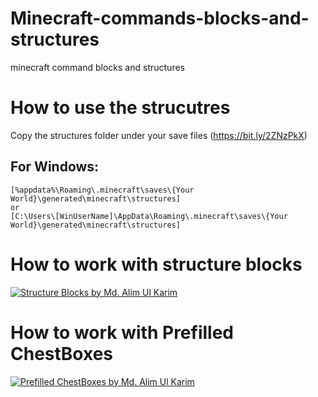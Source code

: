 # Minecraft-commands-blocks-and-structures
 minecraft command blocks and structures


# How to use the strucutres
Copy the structures folder under your save files (https://bit.ly/2ZNzPkX)

## For Windows:
```
[%appdata%\Roaming\.minecraft\saves\{Your World}\generated\minecraft\structures]
or 
[C:\Users\[WinUserName]\AppData\Roaming\.minecraft\saves\{Your World}\generated\minecraft\structures]
```

# How to work with structure blocks
[![Structure Blocks by Md. Alim Ul Karim](https://user-images.githubusercontent.com/4561204/86946914-defd6a80-c16c-11ea-9d7e-98198b5a4d1f.png)](https://www.youtube.com/watch?v=aRu1FFWkrXs&list=PLvyQkVz9B9S_7VStxutlXBO5YNIqPAr9c&index=2&t=2881s)

# How to work with Prefilled ChestBoxes
[![Prefilled ChestBoxes by Md. Alim Ul Karim](https://user-images.githubusercontent.com/4561204/86946914-defd6a80-c16c-11ea-9d7e-98198b5a4d1f.png)](https://www.youtube.com/watch?v=pLG598TmcA8&list=PLvyQkVz9B9S-87nzk9Px9Wf6Bdp9CiOHM&index=2&t=16s)
